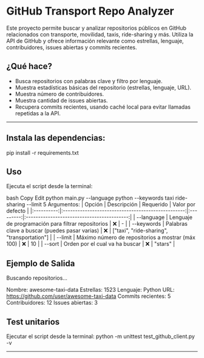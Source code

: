 #  GitHub Transport Repo Analyzer

Este proyecto permite buscar y analizar repositorios públicos en GitHub relacionados con transporte, movilidad, taxis, ride-sharing y más. Utiliza la API de GitHub y ofrece información relevante como estrellas, lenguaje, contribuidores, issues abiertas y commits recientes.

##  ¿Qué hace?

- Busca repositorios con palabras clave y filtro por lenguaje.
- Muestra estadísticas básicas del repositorio (estrellas, lenguaje, URL).
- Muestra número de contribuidores.
- Muestra cantidad de issues abiertas.
- Recupera commits recientes, usando caché local para evitar llamadas repetidas a la API.

---

## Instala las dependencias:
pip install -r requirements.txt

## Uso
Ejecuta el script desde la terminal:

bash
Copy
Edit
python main.py --language python --keywords taxi ride-sharing --limit 5
Argumentos:
|   Opción   |                     Descripción                    | Requerido |              Valor por defecto             |
|:----------:|:--------------------------------------------------:|:---------:|:------------------------------------------:|
| --language | Lenguaje de programación para filtrar repositorios | ❌         | -                                          |
| --keywords | Palabras clave a buscar (puedes pasar varias)      | ❌         | ["taxi", "ride-sharing", "transportation"] |
| --limit    | Máximo número de repositorios a mostrar (máx 100)  | ❌         | 10                                         |
| --sort     | Orden por el cual va ha buscar                     | ❌         | "stars"                                    |

## Ejemplo de Salida

Buscando repositorios...

Nombre: awesome-taxi-data
Estrellas: 1523
Lenguaje: Python
URL: https://github.com/user/awesome-taxi-data
Commits recientes: 5
Contribuidores: 12
Issues abiertas: 3
## Test unitarios 
Ejecutar el script desde la terminal: 
python -m unittest test_github_client.py -v

----------------------------------------
